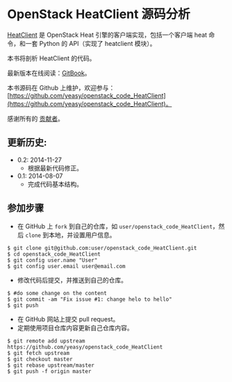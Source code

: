 OpenStack HeatClient 源码分析
============
[HeatClient](http://docs.openstack.org/developer/python-heatclient) 是 OpenStack Heat 引擎的客户端实现，包括一个客户端 heat 命令，和一套 Python 的 API（实现了 heatclient 模块）。

本书将剖析 HeatClient 的代码。

最新版本在线阅读：[GitBook](https://www.gitbook.io/book/yeasy/openstack_code_HeatClient)。

本书源码在 Github 上维护，欢迎参与： [https://github.com/yeasy/openstack_code_HeatClient](https://github.com/yeasy/openstack_code_HeatClient)。

感谢所有的 [贡献者](https://github.com/yeasy/openstack_code_HeatClient/graphs/contributors)。

## 更新历史:

* 0.2: 2014-11-27
	* 根据最新代码修正。
* 0.1: 2014-08-07
	* 完成代码基本结构。

## 参加步骤
* 在 GitHub 上 `fork` 到自己的仓库，如 `user/openstack_code_HeatClient`，然后 `clone` 到本地，并设置用户信息。
```
$ git clone git@github.com:user/openstack_code_HeatClient.git
$ cd openstack_code_HeatClient
$ git config user.name "User"
$ git config user.email user@email.com
```
* 修改代码后提交，并推送到自己的仓库。
```
$ #do some change on the content
$ git commit -am "Fix issue #1: change helo to hello"
$ git push
```
* 在 GitHub 网站上提交 pull request。
* 定期使用项目仓库内容更新自己仓库内容。
```
$ git remote add upstream https://github.com/yeasy/openstack_code_HeatClient
$ git fetch upstream
$ git checkout master
$ git rebase upstream/master
$ git push -f origin master
